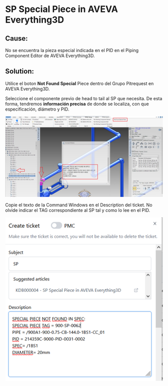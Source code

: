 # SP Special Piece in AVEVA Everything3D

## Cause:
No se encuentra la pieza especial indicada en el PID en el Piping Component Editor de AVEVA Everything3D.
## Solution:
Utilice el boton **Not Found Special** Piece dentro del Grupo Pitrequest en AVEVA Everything3D.

Seleccione el componente previo de head to tail al SP que necesita. De esta forma, tendremos **información precisa** de donde se localiza, con que especificación, diámetro y PID.

![FOTO:](img\SP_NotFound_01.png)

Copie el texto de la Command Windows en el Description del ticket.
No olvide indicar el TAG correspondiente al SP tal y como lo lee en el PID.

![FOTO:](img\SP_NotFound_02.png)